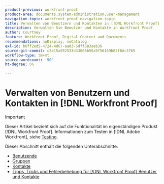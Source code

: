 ```yaml
---
product-previous: workfront-proof
product-area: documents;system-administration;user-management
navigation-topic: workfront-proof-navigation-topic
title: Verwalten von Benutzern und Kontakten in [!DNL Workfront Proof]
description: Verwalten Sie Benutzer und Kontakte in Workfront Proof.
author: Courtney
feature: Workfront Proof, Digital Content and Documents
recommendations: noDisplay, noCatalog
exl-id: b0ff2ed5-4724-4d67-aa83-6dff583aeb36
source-git-commit: c3e15a052533d43065b50a9f56169b82f8dc3765
workflow-type: tm+mt
source-wordcount: '50'
ht-degree: 6%

---
```


# Verwalten von Benutzern und Kontakten in [!DNL Workfront Proof]

>[!IMPORTANT]
>
>Dieser Artikel bezieht sich auf die Funktionalität im eigenständigen Produkt [!DNL Workfront Proof]. Informationen zum Testen in [!DNL Adobe Workfront], siehe [Testing](../../review-and-approve-work/proofing/proofing.md).

Dieser Abschnitt enthält die folgenden Unterabschnitte:

* [Benutzende](../../workfront-proof/wp-mnguserscontacts/users/users.md)
* [Gruppen](../../workfront-proof/wp-mnguserscontacts/groups/groups.md)
* [Kontakte](../../workfront-proof/wp-mnguserscontacts/contacts/contacts.md)
* [Tipps, Tricks und Fehlerbehebung für [!DNL Workfront Proof] Benutzer und Kontakte](../../workfront-proof/wp-mnguserscontacts/tips-tricks-and-troubleshooting/tips-tricks-troubleshooting-wfproof.md)
